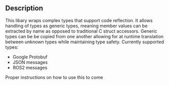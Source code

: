 ## Description
This libary wraps complex types that support code reflection. It allows handling of types as generic types, meaning member values can be extracted by name as opposed to traditional C struct accessors. Generic types can be be copied from one another allowing for at runtime translation between unknown types while maintaining type safety. Currently supported types:

- Google Protobuf
- JSON messages
- ROS2 messages

Proper instructions on how to use this to come
